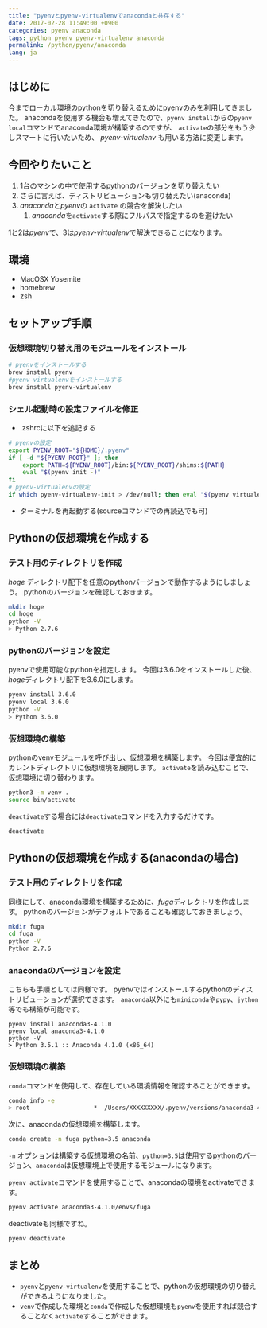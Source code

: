 ```yaml
---
title: "pyenvとpyenv-virtualenvでanacondaと共存する"
date: 2017-02-28 11:49:00 +0900
categories: pyenv anaconda
tags: python pyenv pyenv-virtualenv anaconda
permalink: /python/pyenv/anaconda
lang: ja
---
```

## はじめに
今までローカル環境のpythonを切り替えるためにpyenvのみを利用してきました。
anacondaを使用する機会も増えてきたので、`pyenv install`からの`pyenv local`コマンドでanaconda環境が構築するのですが、
`activate`の部分をもう少しスマートに行いたいため、 *pyenv-virtualenv* も用いる方法に変更します。

## 今回やりたいこと
1. 1台のマシンの中で使用するpythonのバージョンを切り替えたい
1. さらに言えば、ディストリビューションも切り替えたい(anaconda)
1. *anaconda*と*pyenv*の `activate` の競合を解決したい
    1. *anaconda*を`activate`する際にフルパスで指定するのを避けたい

1と2は*pyenv*で、3は*pyenv-virtualenv*で解決できることになります。

## 環境
* MacOSX Yosemite
* homebrew
* zsh

## セットアップ手順
### 仮想環境切り替え用のモジュールをインストール
``` bash
# pyenvをインストールする
brew install pyenv
#pyenv-virtualenvをインストールする
brew install pyenv-virtualenv
```

### シェル起動時の設定ファイルを修正
* .zshrcに以下を追記する
``` bash
# pyenvの設定
export PYENV_ROOT="${HOME}/.pyenv"
if [ -d "${PYENV_ROOT}" ]; then
    export PATH=${PYENV_ROOT}/bin:${PYENV_ROOT}/shims:${PATH}
    eval "$(pyenv init -)"
fi
# pyenv-virtualenvの設定
if which pyenv-virtualenv-init > /dev/null; then eval "$(pyenv virtualenv-init -)"; fi
```
* ターミナルを再起動する(sourceコマンドでの再読込でも可)

## Pythonの仮想環境を作成する
### テスト用のディレクトリを作成
*hoge* ディレクトリ配下を任意のpythonバージョンで動作するようにしましょう。
pythonのバージョンを確認しておきます。
``` bash
mkdir hoge
cd hoge
python -V
> Python 2.7.6
```

### pythonのバージョンを設定
pyenvで使用可能なpythonを指定します。
今回は3.6.0をインストールした後、*hoge*ディレクトリ配下を3.6.0にします。
``` bash
pyenv install 3.6.0
pyenv local 3.6.0
python -V
> Python 3.6.0
```

### 仮想環境の構築
pythonのvenvモジュールを呼び出し、仮想環境を構築します。
今回は便宜的にカレントディレクトリに仮想環境を展開します。
`activate`を読み込むことで、仮想環境に切り替わります。
``` bash
python3 -m venv .
source bin/activate
``` 
`deactivate`する場合には`deactivate`コマンドを入力するだけです。
``` bash
deactivate
```

## Pythonの仮想環境を作成する(anacondaの場合)
### テスト用のディレクトリを作成
同様にして、anaconda環境を構築するために、*fuga*ディレクトリを作成します。
pythonのバージョンがデフォルトであることも確認しておきましょう。
``` bash
mkdir fuga
cd fuga
python -V
Python 2.7.6
```

### anacondaのバージョンを設定
こちらも手順としては同様です。
pyenvではインストールするpythonのディストリビューションが選択できます。
`anaconda`以外にも`miniconda`や`pypy`、`jython`等でも構築が可能です。
```
pyenv install anaconda3-4.1.0
pyenv local anaconda3-4.1.0
python -V
> Python 3.5.1 :: Anaconda 4.1.0 (x86_64)
```

### 仮想環境の構築
`conda`コマンドを使用して、存在している環境情報を確認することができます。
``` bash
conda info -e
> root                  *  /Users/XXXXXXXXX/.pyenv/versions/anaconda3-4.1.0
``` 
次に、anacondaの仮想環境を構築します。
``` bash
conda create -n fuga python=3.5 anaconda
```
`-n` オプションは構築する仮想環境の名前、`python=3.5`は使用するpythonのバージョン、`anaconda`は仮想環境上で使用するモジュールになります。

`pyenv activate`コマンドを使用することで、anacondaの環境をactivateできます。
``` bash
pyenv activate anaconda3-4.1.0/envs/fuga
```
deactivateも同様ですね。
``` bash
pyenv deactivate
```

## まとめ
* `pyenv`と`pyenv-virtualenv`を使用することで、pythonの仮想環境の切り替えができるようになりました。
* `venv`で作成した環境と`conda`で作成した仮想環境も`pyenv`を使用すれば競合することなく`activate`することができます。
